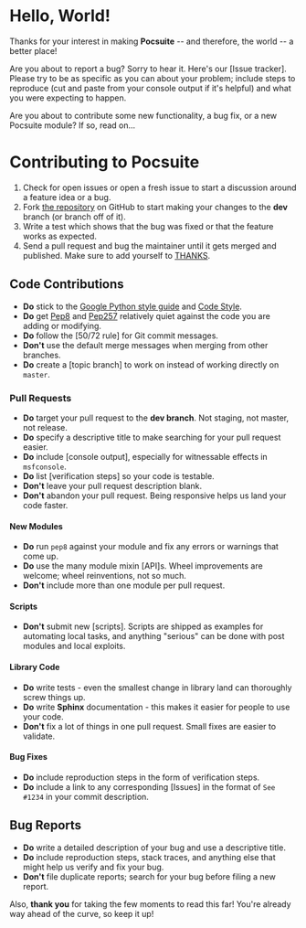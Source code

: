 # Hello, World!

Thanks for your interest in making **Pocsuite** -- and therefore, the
world -- a better place!

Are you about to report a bug? Sorry to hear it. Here's our [Issue tracker].
Please try to be as specific as you can about your problem; include steps
to reproduce (cut and paste from your console output if it's helpful) and
what you were expecting to happen.

Are you about to contribute some new functionality, a bug fix, or a new
Pocsuite module? If so, read on...

# Contributing to Pocsuite

1. Check for open issues or open a fresh issue to start a discussion around a feature idea or a bug.
2. Fork [the repository](https://github.com/knownsec/Pocsuite) on GitHub to start making your changes to the **dev** branch (or branch off of it).
3. Write a test which shows that the bug was fixed or that the feature works as expected.
4. Send a pull request and bug the maintainer until it gets merged and published. Make sure to add yourself to [THANKS](./docs/THANKS.md).

## Code Contributions

* **Do** stick to the [Google Python style guide](https://google.github.io/styleguide/pyguide.html) and [Code Style](http://docs.python-guide.org/en/latest/writing/style/).
* **Do** get [Pep8](https://www.python.org/dev/peps/pep-0008/) and [Pep257](https://www.python.org/dev/peps/pep-0257/) relatively quiet against the code you are adding or modifying.
* **Do** follow the [50/72 rule] for Git commit messages.
* **Don't** use the default merge messages when merging from other branches.
* **Do** create a [topic branch] to work on instead of working directly on `master`.

### Pull Requests

* **Do** target your pull request to the **dev branch**. Not staging, not master, not release.
* **Do** specify a descriptive title to make searching for your pull request easier.
* **Do** include [console output], especially for witnessable effects in `msfconsole`.
* **Do** list [verification steps] so your code is testable.
* **Don't** leave your pull request description blank.
* **Don't** abandon your pull request. Being responsive helps us land your code faster.



#### New Modules

* **Do** run `pep8` against your module and fix any errors or warnings that come up.
* **Do** use the many module mixin [API]s. Wheel improvements are welcome; wheel reinventions, not so much.
* **Don't** include more than one module per pull request.

#### Scripts

* **Don't** submit new [scripts].  Scripts are shipped as examples for
  automating local tasks, and anything "serious" can be done with post
  modules and local exploits.

#### Library Code

* **Do** write tests - even the smallest change in library land can thoroughly screw things up.
* **Do** write **Sphinx** documentation - this makes it easier for people to use your code.
* **Don't** fix a lot of things in one pull request. Small fixes are easier to validate.

#### Bug Fixes

* **Do** include reproduction steps in the form of verification steps.
* **Do** include a link to any corresponding [Issues] in the format of
  `See #1234` in your commit description.

## Bug Reports

* **Do** write a detailed description of your bug and use a descriptive title.
* **Do** include reproduction steps, stack traces, and anything else that might help us verify and fix your bug.
* **Don't** file duplicate reports; search for your bug before filing a new report.


Also, **thank you** for taking the few moments to read this far! You're
already way ahead of the curve, so keep it up!
